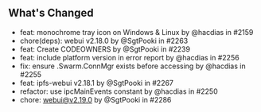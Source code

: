 ## What's Changed

 - feat: monochrome tray icon on Windows & Linux by @hacdias in #2159
 - chore(deps): webui v2.18.0 by @SgtPooki in #2263
 - feat: Create CODEOWNERS by @SgtPooki in #2239
 - feat: include platform version in error report by @hacdias in #2256
 - fix: ensure .Swarm.ConnMgr exists before accessing by @hacdias in #2255
 - feat: ipfs-webui v2.18.1 by @SgtPooki in #2267
 - refactor: use ipcMainEvents constant by @hacdias in #2250
 - chore: webui@v2.19.0 by @SgtPooki in #2286

